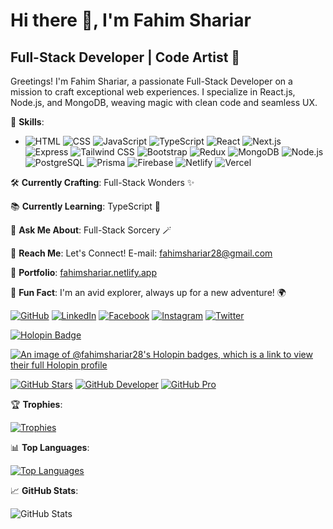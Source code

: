 # Hi there 👋, I'm Fahim Shariar
## Full-Stack Developer | Code Artist 🚀

Greetings! I'm Fahim Shariar, a passionate Full-Stack Developer on a mission to craft exceptional web experiences. I specialize in React.js, Node.js, and MongoDB, weaving magic with clean code and seamless UX.

🚀 **Skills**:
- ![HTML](https://img.shields.io/badge/HTML5-E34F26?style=for-the-badge&logo=html5&logoColor=white) ![CSS](https://img.shields.io/badge/CSS3-1572B6?style=for-the-badge&logo=css3&logoColor=white) ![JavaScript](https://img.shields.io/badge/JavaScript-F7DF1E?style=for-the-badge&logo=javascript&logoColor=black) ![TypeScript](https://img.shields.io/badge/TypeScript-3178C6?style=for-the-badge&logo=typescript&logoColor=white) ![React](https://img.shields.io/badge/React-61DAFB?style=for-the-badge&logo=react&logoColor=white) ![Next.js](https://img.shields.io/badge/Next.js-000000?style=for-the-badge&logo=next.js&logoColor=white) ![Express](https://img.shields.io/badge/Express-000000?style=for-the-badge&logo=express&logoColor=white) ![Tailwind CSS](https://img.shields.io/badge/Tailwind_CSS-38B2AC?style=for-the-badge&logo=tailwind-css&logoColor=white) ![Bootstrap](https://img.shields.io/badge/Bootstrap-7952B3?style=for-the-badge&logo=bootstrap&logoColor=white) ![Redux](https://img.shields.io/badge/Redux-764ABC?style=for-the-badge&logo=redux&logoColor=white) ![MongoDB](https://img.shields.io/badge/MongoDB-47A248?style=for-the-badge&logo=mongodb&logoColor=white) ![Node.js](https://img.shields.io/badge/Node.js-339933?style=for-the-badge&logo=node.js&logoColor=white) ![PostgreSQL](https://img.shields.io/badge/PostgreSQL-4169E1?style=for-the-badge&logo=postgresql&logoColor=white) ![Prisma](https://img.shields.io/badge/Prisma-2D3748?style=for-the-badge&logo=prisma&logoColor=white) ![Firebase](https://img.shields.io/badge/Firebase-FFCA28?style=for-the-badge&logo=firebase&logoColor=black) ![Netlify](https://img.shields.io/badge/Netlify-00C7B7?style=for-the-badge&logo=netlify&logoColor=white) ![Vercel](https://img.shields.io/badge/Vercel-000000?style=for-the-badge&logo=vercel&logoColor=white)

🛠️ **Currently Crafting**: Full-Stack Wonders ✨

📚 **Currently Learning**: TypeScript 🚀

🔧 **Ask Me About**: Full-Stack Sorcery 🪄

📧 **Reach Me**: Let's Connect! E-mail: fahimshariar28@gmail.com

🌟 **Portfolio**: [fahimshariar.netlify.app](https://fahimshariar.netlify.app/)

🌟 **Fun Fact**: I'm an avid explorer, always up for a new adventure! 🌍

[![GitHub](https://img.shields.io/badge/GitHub-%23121011.svg?style=for-the-badge&logo=github&logoColor=white)](https://github.com/fahimshariar28) [![LinkedIn](https://img.shields.io/badge/LinkedIn-%230077B5.svg?style=for-the-badge&logo=linkedin&logoColor=white)](https://www.linkedin.com/in/fahimshariar28/) [![Facebook](https://img.shields.io/badge/Facebook-%231877F2.svg?style=for-the-badge&logo=facebook&logoColor=white)](https://www.facebook.com/fahimshariar28) [![Instagram](https://img.shields.io/badge/Instagram-%23E4405F.svg?style=for-the-badge&logo=instagram&logoColor=white)](https://www.instagram.com/_fahim_shariar_/) [![Twitter](https://img.shields.io/badge/Twitter-%231DA1F2.svg?style=for-the-badge&logo=twitter&logoColor=white)](https://twitter.com/fahim_shariar28) 

[![Holopin Badge](https://img.shields.io/badge/-Holopin-464646?style=for-the-badge&logo=HoloLens&logoColor=white&link=https://holopin.me/fahimshariar28)](https://holopin.io/@fahimshariar28)

[![An image of @fahimshariar28's Holopin badges, which is a link to view their full Holopin profile](https://holopin.me/fahimshariar28)](https://holopin.io/@fahimshariar28)

[![GitHub Stars](https://img.shields.io/badge/GitHub%20Stars-🌟-brightgreen?style=for-the-badge&logo=github)](https://archiveprogram.github.com/) [![GitHub Developer](https://img.shields.io/badge/GitHub%20Developer-%F0%9F%9A%80-9cf?style=for-the-badge&logo=github)](https://docs.github.com/en/developers) [![GitHub Pro](https://img.shields.io/badge/GitHub%20Pro-%F0%9F%92%BC-ff69b4?style=for-the-badge&logo=github)](https://github.com/pricing)

🏆 **Trophies**: 

[![Trophies](https://github-profile-trophy.vercel.app/?username=fahimshariar28&no-bg=true)](https://github.com/ryo-ma/github-profile-trophy)

📊 **Top Languages**:

[![Top Languages](https://github-readme-stats.vercel.app/api/top-langs/?username=fahimshariar28&layout=compact)](https://github.com/anuraghazra/github-readme-stats)

📈 **GitHub Stats**:

![GitHub Stats](https://github-readme-stats.vercel.app/api?username=fahimshariar28&show_icons=true&count_private=true)
